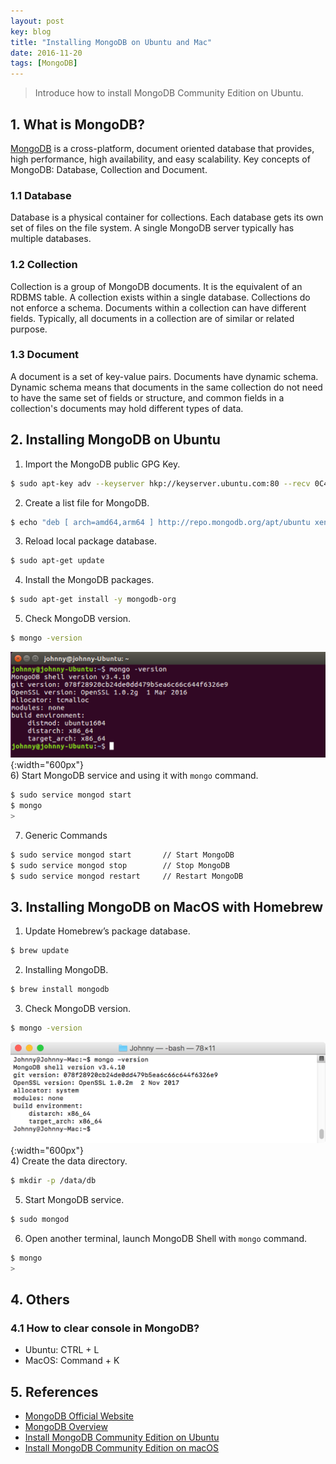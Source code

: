```yaml
---
layout: post
key: blog
title: "Installing MongoDB on Ubuntu and Mac"
date: 2016-11-20
tags: [MongoDB]
---
```


> Introduce how to install MongoDB Community Edition on Ubuntu.

## 1. What is MongoDB?
[MongoDB](https://www.mongodb.com) is a cross-platform, document oriented database that provides, high performance, high availability, and easy scalability. Key concepts of MongoDB: Database, Collection and Document.
### 1.1 Database
Database is a physical container for collections. Each database gets its own set of files on the file system. A single MongoDB server typically has multiple databases.
### 1.2 Collection
Collection is a group of MongoDB documents. It is the equivalent of an RDBMS table. A collection exists within a single database. Collections do not enforce a schema. Documents within a collection can have different fields. Typically, all documents in a collection are of similar or related purpose.
### 1.3 Document
A document is a set of key-value pairs. Documents have dynamic schema. Dynamic schema means that documents in the same collection do not need to have the same set of fields or structure, and common fields in a collection's documents may hold different types of data.

## 2. Installing MongoDB on Ubuntu
1) Import the MongoDB public GPG Key.
```sh
$ sudo apt-key adv --keyserver hkp://keyserver.ubuntu.com:80 --recv 0C49F3730359A14518585931BC711F9BA15703C6
```
2) Create a list file for MongoDB.
```sh
$ echo "deb [ arch=amd64,arm64 ] http://repo.mongodb.org/apt/ubuntu xenial/mongodb-org/3.4 multiverse" | sudo tee /etc/apt/sources.list.d/mongodb-org-3.4.list
```
3) Reload local package database.
```sh
$ sudo apt-get update
```
4) Install the MongoDB packages.
```sh
$ sudo apt-get install -y mongodb-org
```
5) Check MongoDB version.
```sh
$ mongo -version
```
![MIME Type](/public/pics/2016-11-20/versionubuntu.png){:width="600px"}  
6) Start MongoDB service and using it with `mongo` command.
```sh
$ sudo service mongod start
$ mongo
>
```
7) Generic Commands
```sh
$ sudo service mongod start       // Start MongoDB
$ sudo service mongod stop        // Stop MongoDB
$ sudo service mongod restart     // Restart MongoDB
```
## 3. Installing MongoDB on MacOS with Homebrew
1) Update Homebrew’s package database.
```sh
$ brew update
```
2) Installing MongoDB.
```sh
$ brew install mongodb
```
3) Check MongoDB version.
```sh
$ mongo -version
```
![MIME Type](/public/pics/2016-11-20/versionmac.png){:width="600px"}  
4) Create the data directory.
```sh
$ mkdir -p /data/db
```
5) Start MongoDB service.
```sh
$ sudo mongod
```
6) Open another terminal, launch MongoDB Shell with `mongo` command.
```sh
$ mongo
>
```
## 4. Others
### 4.1 How to clear console in MongoDB?
* Ubuntu: CTRL + L
* MacOS:  Command + K

## 5. References
* [MongoDB Official Website](https://www.mongodb.com)
* [MongoDB Overview](https://www.tutorialspoint.com/mongodb/mongodb_overview.htm)
* [Install MongoDB Community Edition on Ubuntu](https://docs.mongodb.com/manual/tutorial/install-mongodb-on-ubuntu/)
* [Install MongoDB Community Edition on macOS](https://docs.mongodb.com/manual/tutorial/install-mongodb-on-os-x/)

